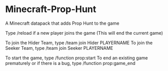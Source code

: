 # Minecraft-Prop-Hunt
A Minecraft datapack that adds Prop Hunt to the game

Type /reload if a new player joins the game (This will end the current game)

To join the Hider Team, type /team join Hider PLAYERNAME
To join the Seeker Team, type /team join Seeker PLAYERNAME

To start the game, type /function prop:start
To end an existing game prematurely or if there is a bug, type /function prop:game_end
